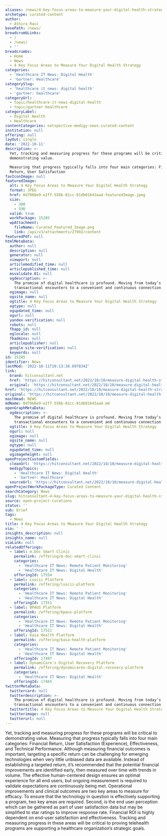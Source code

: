 ```yaml
---
aliases: /news/4-key-focus-areas-to-measure-your-digital-health-strategy
archetype: curated-content
author:
  - Athira Ravi
basePath: /news/
breadcrumbLinks:
  - /
  - /news/
  - ''
breadcrumbs:
  - Home
  - News
  - 4 Key Focus Areas to Measure Your Digital Health Strategy
categories:
  - 'Healthcare IT News: Digital Health'
  - 'Gartner: Healthcare'
categorySlug:
  - 'healthcare it news: digital health'
  - 'gartner: healthcare'
categoryUrl:
  - topic/healthcare-it-news-digital-health
  - topic/gartner-healthcare
categoryLabel:
  - Digital Health
  - Healthcare
contentCategories: netspective-medigy-news-curated-content
institution: null
offering: null
layOut: single
date: '2022-10-11'
description: >-
  Yet, tracking and measuring progress for these programs will be critical to
  demonstrating value.

  Measuring that progress typically falls into four main categories: Financial
  Return, User Satisfaction 
favIconImage: null
featuredImage:
  alt: 4 Key Focus Areas to Measure Your Digital Health Strategy
  format: JPEG
  href: 0d7068e9-e2ff-558b-81cc-81db01643aa4-featuredImage.jpeg
  size:
    - 300
    - 590
  valid: true
  workPackage: 15285
  wpAttachment:
    fileName: Curated_Featured_Image.png
    link: /api/v3/attachments/27992/content
featuredPdf: null
htmlMetaData:
  author: null
  description: null
  generator: null
  viewport: null
  articlemodified_time: null
  articlepublished_time: null
  msvalidate.01: null
  ogdescription: >-
    The promise of digital healthcare is profound. Moving from today’s
    transactional encounters to a convenient and continuous connection...
  ogimage: null
  ogsite_name: null
  ogtitle: 4 Key Focus Areas to Measure Your Digital Health Strategy
  ogtype: null
  ogupdated_time: null
  ogurl: null
  yandex-verification: null
  robots: null
  fbapp_id: null
  oglocale: null
  fbadmins: null
  articlepublisher: null
  google-site-verification: null
  keywords: null
id: 15285
identifier: News
lastMod: '2022-10-11T10:13:38.697834Z'
link:
  brand: hitconsultant.net
  href: 'https://hitconsultant.net/2022/10/10/measure-digital-health-strategy/'
  original: 'https://hitconsultant.net/2022/10/10/measure-digital-health-strategy/'
href: 'https://hitconsultant.net/2022/10/10/measure-digital-health-strategy/'
original: 'https://hitconsultant.net/2022/10/10/measure-digital-health-strategy/'
mastHead: NEWS
mdName: 0d7068e9-e2ff-558b-81cc-81db01643aa4.md
openGraphMetaData:
  ogdescription: >-
    The promise of digital healthcare is profound. Moving from today’s
    transactional encounters to a convenient and continuous connection...
  ogtitle: 4 Key Focus Areas to Measure Your Digital Health Strategy
  ogurl: null
  ogimage: null
  ogsite_name: null
  ogtype: null
  ogupdated_time: null
  ogimageheight: null
openProjectCustomFields:
  cleanUrl: 'https://hitconsultant.net/2022/10/10/measure-digital-health-strategy/'
  medigyTopics:
    - 'Healthcare IT News: Digital Health'
    - 'Gartner: Healthcare'
  sourceUrl: 'https://hitconsultant.net/2022/10/10/measure-digital-health-strategy/'
openProjectWorkPackageType: Curated Content
searchCategory: News
slug: hitconsultant-4-key-focus-areas-to-measure-your-digital-health-strategy
source: open-project-curations
status: ''
sub: brief
tags:
  - News
title: 4 Key Focus Areas to Measure Your Digital Health Strategy
via: ' '
insights_description: null
insights_name: null
viaLink: null
relatedOfferings:
  - label: m.Doc Smart Clinic
    permalink: /offering/m-doc-smart-clinic
    categories:
      - 'Healthcare IT News: Remote Patient Monitoring'
      - 'Healthcare IT News: Digital Health'
    offeringId: 17554
  - label: Luscii Platform
    permalink: /offering/luscii-platform
    categories:
      - 'Healthcare IT News: Remote Patient Monitoring'
      - 'Healthcare IT News: Digital Health'
    offeringId: 17551
  - label: BPAUS Platform
    permalink: /offering/bpaus-platform
    categories:
      - 'Healthcare IT News: Remote Patient Monitoring'
      - 'Healthcare IT News: Digital Health'
    offeringId: 17521
  - label: Kaia Health Platform
    permalink: /offering/kaia-health-platform
    categories:
      - 'Healthcare IT News: Remote Patient Monitoring'
      - 'Healthcare IT News: Digital Health'
    offeringId: 17497
  - label: DynamiCare's Digital Recovery Platform
    permalink: /offering/dynamicares-digital-recovery-platform
    categories:
      - 'Healthcare IT News: Digital Health'
    offeringId: 17465
twitterMetaData:
  twittercard: null
  twitterdescription: >-
    The promise of digital healthcare is profound. Moving from today’s
    transactional encounters to a convenient and continuous connection...
  twittertitle: 4 Key Focus Areas to Measure Your Digital Health Strategy
  twitterimage: null
  twitterurl: null
---
```

<p>Yet, tracking and measuring progress for these programs will be critical to demonstrating value.
Measuring that progress typically falls into four main categories: Financial Return, User Satisfaction (Experience), Effectiveness, and Technical Performance. Although measuring financial outcomes is important, targeting a specific return can be challenging for emerging technologies when very little unbiased data are available.
Instead of establishing a targeted return, it’s recommended that the potential financial improvements are identified early, then measured over time with trends in volume.
The effective human-centered design ensures an optimal experience for all end users, but ongoing measurement is required to validate expectations are continuously being met.
Operational improvements and clinical outcomes are two key areas to measure for efficacy.
To ensure that the technology in question is effectively supporting a program, two key areas are required.
Second, is the end user perception which can be gathered as part of user satisfaction data but may be simplified to star ratings to improve response rate.
Financial ROI is highly dependent on end-user satisfaction and effectiveness.
Tracking and measuring progress in these areas will be critical to proving telehealth programs are supporting a healthcare organization’s strategic goals.</p>